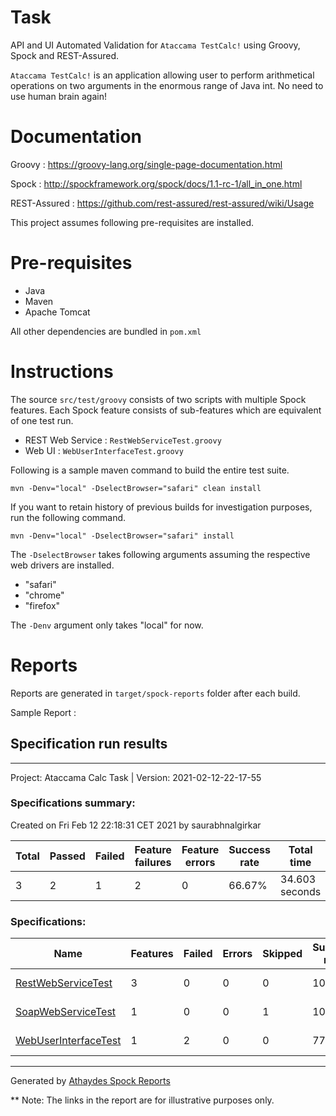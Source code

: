 # Task

API and UI Automated Validation for `Ataccama TestCalc!` using Groovy, Spock and REST-Assured.

`Ataccama TestCalc!` is an application allowing user to perform 
arithmetical operations on two arguments in the enormous range of Java int. 
No need to use human brain again!

# Documentation
Groovy : https://groovy-lang.org/single-page-documentation.html

Spock : http://spockframework.org/spock/docs/1.1-rc-1/all_in_one.html

REST-Assured : https://github.com/rest-assured/rest-assured/wiki/Usage

This project assumes following pre-requisites are installed.

# Pre-requisites
- Java
- Maven
- Apache Tomcat

All other dependencies are bundled in `pom.xml`

# Instructions
The source `src/test/groovy` consists of two scripts with multiple Spock features. 
Each Spock feature consists of sub-features which are equivalent of one test run.
- REST Web Service : `RestWebServiceTest.groovy`
- Web UI : `WebUserInterfaceTest.groovy` 

Following is a sample maven command to build the entire test suite.

`mvn -Denv="local" -DselectBrowser="safari" clean install` 

If you want to retain history of previous builds for investigation purposes, run the following command.

`mvn -Denv="local" -DselectBrowser="safari" install`

The `-DselectBrowser` takes following arguments assuming the respective web drivers are installed. 
- "safari"
- "chrome"
- "firefox"

The `-Denv` argument only takes "local" for now.

# Reports
Reports are generated in `target/spock-reports` folder after each build.

Sample Report :
<html>
   <head>
      <meta http-equiv='Content-Type' content='text/html; charset=utf-8'>
      </meta>
   </head>
   <body>
      <h2>Specification run results</h2>
      <hr>
      </hr>
      <div class='project-header'>
         <span class='project-name'>Project: Ataccama Calc Task | </span>
         <span class='project-version'>Version: 2021-02-12-22-17-55</span>
      </div>
      <div class='summary-report'>
         <h3>Specifications summary:</h3>
         <div class='date-test-ran'>Created on Fri Feb 12 22:18:31 CET 2021 by saurabhnalgirkar</div>
         <table class='summary-table'>
            <thead>
               <th>Total</th>
               <th>Passed</th>
               <th>Failed</th>
               <th>Feature failures</th>
               <th>Feature errors</th>
               <th>Success rate</th>
               <th>Total time</th>
            </thead>
            <tbody>
               <tr>
                  <td>3</td>
                  <td>2</td>
                  <td class='failure'>1</td>
                  <td class='failure'>2</td>
                  <td>0</td>
                  <td class='failure'>66.67%</td>
                  <td>34.603 seconds</td>
               </tr>
            </tbody>
         </table>
      </div>
      <h3>Specifications:</h3>
      <table class='summary-table'>
         <thead>
            <th>Name</th>
            <th>Features</th>
            <th>Failed</th>
            <th>Errors</th>
            <th>Skipped</th>
            <th>Success rate</th>
            <th>Time</th>
         </thead>
         <tbody>
            <tr>
               <td>
                  <a href='RestWebServiceTest.html'>RestWebServiceTest</a>
               </td>
               <td>3</td>
               <td>0</td>
               <td>0</td>
               <td>0</td>
               <td>100.0%</td>
               <td>2.650 seconds</td>
            </tr>
            <tr class='ignored'>
               <td>
                  <a href='SoapWebServiceTest.html'>SoapWebServiceTest</a>
               </td>
               <td>1</td>
               <td>0</td>
               <td>0</td>
               <td>1</td>
               <td>100.0%</td>
               <td>0.008 seconds</td>
            </tr>
            <tr class='failure'>
               <td>
                  <a href='WebUserInterfaceTest.html'>WebUserInterfaceTest</a>
               </td>
               <td>1</td>
               <td>2</td>
               <td>0</td>
               <td>0</td>
               <td>77.78%</td>
               <td>31.945 seconds</td>
            </tr>
         </tbody>
      </table>
      <hr>
      </hr>
      <div class='footer'>Generated by <a href='https://github.com/renatoathaydes/spock-reports'>Athaydes Spock Reports</a></div>
   </body>
</html>

** Note: The links in the report are for illustrative purposes only.
